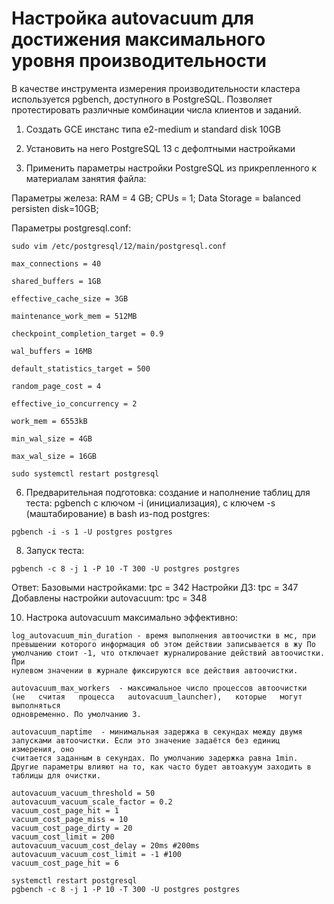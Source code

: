 # Настройка autovacuum для достижения максимального уровня производительности

В качестве инструмента измерения производительности кластера используется pgbench, доступного в PostgreSQL. Позволяет протестировать различные комбинации числа клиентов и заданий.

1. Создать GCE инстанс типа e2-medium и standard disk 10GB

2. Установить на него PostgreSQL 13 с дефолтными настройками

3. Применить параметры настройки PostgreSQL из прикрепленного к материалам занятия файла:

Параметры железа:
RAM = 4 GB;
CPUs = 1;
Data Storage = balanced persisten disk=10GB;

Параметры postgresql.conf:
``` 
sudo vim /etc/postgresql/12/main/postgresql.conf
```
```
max_connections = 40

shared_buffers = 1GB

effective_cache_size = 3GB

maintenance_work_mem = 512MB

checkpoint_completion_target = 0.9

wal_buffers = 16MB

default_statistics_target = 500

random_page_cost = 4

effective_io_concurrency = 2

work_mem = 6553kB

min_wal_size = 4GB

max_wal_size = 16GB
```
```
sudo systemctl restart postgresql
```

6. Предварительная подготовка: создание и наполнение таблиц для теста: pgbench с ключом -i (инициализация), с ключем -s (маштабирование) в bash из-под postgres:
```
pgbench -i -s 1 -U postgres postgres
```

8. Запуск теста: 
```
pgbench -c 8 -j 1 -P 10 -T 300 -U postgres postgres
```
Ответ:
Базовыми настройками:
tpc = 342
Настройки ДЗ:
tpc = 347
Добавлены настройки autovacuum:
tpc = 348


10. Настрока autovacuum максимально эффективно:
```
log_autovacuum_min_duration - время выполнения автоочистки в мс, при
превышении которого информация об этом действии записывается в жу По
умолчанию стоит -1, что отключает журналирование действий автоочистки. При
нулевом значении в журнале фиксируются все действия автоочистки. 

autovacuum_max_workers  - максимальное число процессов автоочистки
(не   считая   процесса   autovacuum_launcher),   которые   могут   выполняться
одновременно. По умолчанию 3. 

autovacuum_naptime  - минимальная задержка в секундах между двумя
запусками автоочистки. Если это значение задаётся без единиц измерения, оно
считается заданным в секундах. По умолчанию задержка равна 1min. 
Другие параметры влияют на то, как часто будет автоакуум заходить в
таблицы для очистки. 

autovacuum_vacuum_threshold = 50
autovacuum_vacuum_scale_factor = 0.2
vacuum_cost_page_hit = 1
vacuum_cost_page_miss = 10
vacuum_cost_page_dirty = 20
vacuum_cost_limit = 200
autovacuum_vacuum_cost_delay = 20ms #200ms
autovacuum_vacuum_cost_limit = -1 #100
vacuum_cost_page_hit = 6
```
```
systemctl restart postgresql
pgbench -c 8 -j 1 -P 10 -T 300 -U postgres postgres
```
